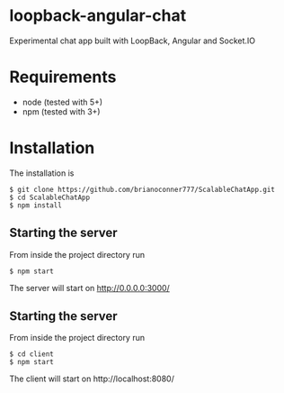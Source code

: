 # loopback-angular-chat

Experimental chat app built with LoopBack, Angular and Socket.IO

# Requirements

- node (tested with 5+)
- npm (tested with 3+)

# Installation

The installation is

    $ git clone https://github.com/brianoconner777/ScalableChatApp.git
    $ cd ScalableChatApp
    $ npm install



## Starting the server

From inside the project directory run

    $ npm start

The server will start on http://0.0.0.0:3000/

## Starting the server

From inside the project directory run

    $ cd client
    $ npm start

The client will start on http://localhost:8080/

